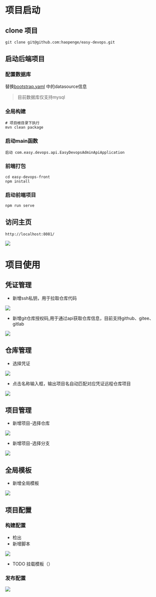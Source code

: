 # 项目启动

## clone 项目

```shell
git clone git@github.com:haopenge/easy-devops.git
```

## 启动后端项目

### 配置数据库

替换[bootstrap.yaml](../../easy-devops-admin-api/src/main/resources/bootstrap.yaml) 中的datasource信息

> 目前数据库仅支持mysql

### 全局构建

```shell
# 项目根目录下执行
mvn clean package
```

### 启动main函数
```shell
启动 com.easy.devops.api.EasyDevopsAdminApiApplication
```

### 前端打包

```shell
cd easy-devops-front
npm install
```

### 启动前端项目

```shell
npm run serve
```

## 访问主页

```shell
http://localhost:8081/
```
![](../img/home.png)

# 项目使用
## 凭证管理

- 新增ssh私钥，用于拉取仓库代码

![](../img/certificate_add_ssh.png)

- 新增git仓库授权码,用于通过api获取仓库信息，目前支持github、gitee、gitlab

![](../img/certificate_add_user_pwd.png)


## 仓库管理


- 选择凭证

![](../img/add_repository_select_certificate.png)

- 点击名称输入框，输出项目名自动匹配对应凭证远程仓库项目

![](../img/add_repository_select.png)


## 项目管理

- 新增项目-选择仓库

![](../img/project_select_repository.png)

- 新增项目-选择分支

![](../img/project_select_branch.png)

## 全局模板

- 新增全局模板

![](../img/template_add.png)

## 项目配置

### 构建配置

- 检出
- 新增脚本

![](../img/project_config_add.png)

- TODO 挂载模板（）

### 发布配置

![](../img/project_config_deploy.png)

